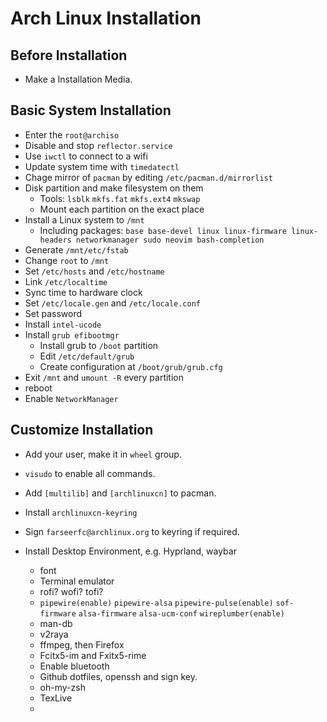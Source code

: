 
# Arch Linux Installation

## Before Installation

- Make a Installation Media.

## Basic System Installation

- Enter the `root@archiso`
- Disable and stop `reflector.service`
- Use `iwctl` to connect to a wifi
- Update system time with `timedatectl`
- Chage mirror of `pacman` by editing `/etc/pacman.d/mirrorlist`
- Disk partition and make filesystem on them
    - Tools: `lsblk` `mkfs.fat` `mkfs.ext4` `mkswap`
    - Mount each partition on the exact place
- Install a Linux system to `/mnt`
    - Including packages: `base base-devel linux linux-firmware linux-headers networkmanager sudo neovim bash-completion`
- Generate `/mnt/etc/fstab`
- Change `root` to `/mnt`
- Set `/etc/hosts` and `/etc/hostname`
- Link `/etc/localtime`
- Sync time to hardware clock
- Set `/etc/locale.gen` and `/etc/locale.conf`
- Set password
- Install `intel-ucode`
- Install `grub efibootmgr`
    - Install grub to `/boot` partition
    - Edit `/etc/default/grub`
    - Create configuration at `/boot/grub/grub.cfg`
- Exit `/mnt` and `umount -R` every partition
- reboot
- Enable `NetworkManager`

## Customize Installation

- Add your user, make it in `wheel` group.
- `visudo` to enable all commands.

- Add `[multilib]` and `[archlinuxcn]` to pacman.
- Install `archlinuxcn-keyring`
- Sign `farseerfc@archlinux.org` to keyring if required.

- Install Desktop Environment, e.g. Hyprland, waybar
    - font
    - Terminal emulator
    - rofi? wofi? tofi?
    - `pipewire(enable)` `pipewire-alsa` `pipewire-pulse(enable)` `sof-firmware` `alsa-firmware` `alsa-ucm-conf` `wireplumber(enable)`
    - man-db
    - v2raya
    - ffmpeg, then Firefox
    - Fcitx5-im and Fxitx5-rime
    - Enable bluetooth
    - Github dotfiles, openssh and sign key.
    - oh-my-zsh
    - TexLive
    -
